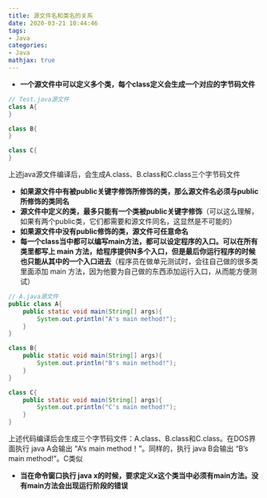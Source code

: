 ```yaml
---
title: 源文件名和类名的关系
date: 2020-03-21 10:44:46
tags:
- Java
categories:
- Java
mathjax: true
---
```


- **一个源文件中可以定义多个类，每个class定义会生成一个对应的字节码文件**

```java
// Test.java源文件
class A{
}

class B{    
}

class C{
}
```

上述java源文件编译后，会生成A.class、B.class和C.class三个字节码文件

- **如果源文件中有被public关键字修饰所修饰的类，那么源文件名必须与public所修饰的类同名**
- **源文件中定义的类，最多只能有一个类被public关键字修饰**（可以这么理解，如果有两个public类，它们都需要和源文件同名，这显然是不可能的）
- **如果源文件中没有public修饰的类，源文件可任意命名**
- **每一个class当中都可以编写main方法，都可以设定程序的入口。可以在所有类里都写上 main 方法，给程序提供N多个入口，但是最后你运行程序的时候也只能从其中的一个入口进去**（程序员在做单元测试时，会往自己做的很多类里面添加 main 方法，因为他要为自己做的东西添加运行入口，从而能方便测试）

```java
// A.java源文件
public class A{
    public static void main(String[] args){
        System.out.println("A's main method!");
    }
}

class B{
    public static void main(String[] args){
        System.out.println("B's main method!");
    }
}

class C{
    public static void main(String[] args){
        System.out.println("C's main method!");
    }
}
```

上述代码编译后会生成三个字节码文件：A.class、B.class和C.class。在DOS界面执行 java A会输出 “A‘s main method！”。同样的，执行 java B会输出 “B’s main method!”。C类似

- **当在命令窗口执行 java x的时候，要求定义x这个类当中必须有main方法。没有main方法会出现运行阶段的错误**